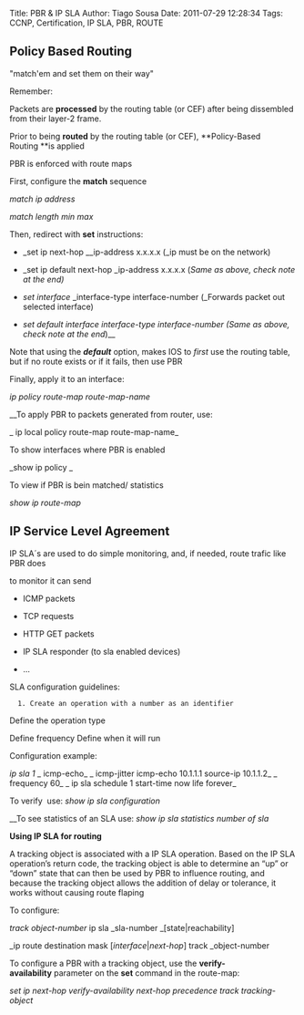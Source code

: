 Title: PBR & IP SLA
Author: Tiago Sousa
Date: 2011-07-29 12:28:34
Tags: CCNP, Certification, IP SLA, PBR, ROUTE


## Policy Based Routing


"match'em and set them on their way"

Remember:

Packets are **processed** by the routing table (or CEF) after being dissembled from their layer-2 frame.

Prior to being **routed** by the routing table (or CEF), **Policy-Based Routing **is applied


PBR is enforced with route maps




First, configure the **match** sequence

_match ip address_

_match length min max_

Then, redirect with **set** instructions:



	
  * _set ip next-hop __ip-address x.x.x.x (_ip must be on the network)

	
  * _set ip default next-hop _ip-address x.x.x.x (__Same as above, check note at the end_)_

	
  * _set interface_ _interface-type interface-number (_Forwards packet out selected interface)

	
  * _set default interface interface-type interface-number (Same as above, check note at the end_)__




Note that using the _**default**_ option, makes IOS to _first_ use the routing table, but if no route exists or if it fails, then use PBR





Finally, apply it to an interface:


_ip policy route-map route-map-name_

__To apply PBR to packets generated from router, use:

_ ip local policy route-map route-map-name_

To show interfaces where PBR is enabled

_show ip policy _

To view if PBR is bein matched/ statistics

_show ip route-map_




## IP Service Level Agreement




IP SLA´s are used to do simple monitoring, and, if needed, route trafic like PBR does

to monitor it can send



	
  * ICMP packets

	
  * TCP requests

	
  * HTTP GET packets

	
  * IP SLA responder (to sla enabled devices)

	
  * ...


SLA configuration guidelines:



	
      1. Create an operation with a number as an identifier




Define the operation type

Define frequency
Define when it will run

Configuration example:


_ip sla 1_
_ icmp-echo_
_ icmp-jitter icmp-echo 10.1.1.1 source-ip 10.1.1.2_
_ frequency 60_
_ ip sla schedule 1 start-time now life forever_




To verify  use: _show ip sla configuration_

__To see statistics of an SLA use: _show ip sla statistics_ _number of sla_


**Using IP SLA for routing**


A tracking object is associated with a IP SLA operation. Based on the IP SLA operation’s return code, the tracking object is able to determine an “up” or “down” state that can then be used by PBR to influence routing, and because the tracking object allows the addition of delay or tolerance, it works without causing route flaping

To configure:

_track_ _object-number_ ip sla _sla-number _[state|reachability]

_ip route destination mask [_interface_|_next-hop_] track _object-number

To configure a PBR with a tracking object, use the **verify-availability** parameter on the **set** command in the route-map:

_set ip next-hop verify-availability next-hop precedence track tracking-object_